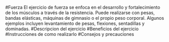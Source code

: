 #Fuerza
El ejercicio de fuerza se enfoca en el desarrollo y fortalecimiento de los músculos a través de la resistencia. Puede realizarse con pesas, bandas elásticas, máquinas de gimnasio o el propio peso corporal. Algunos ejemplos incluyen levantamiento de pesas, flexiones, sentadillas y dominadas.
#Descripcion del ejercicio
#Beneficios del ejercicio
#Instrucciones de como realizarlo
#Consejos y precauciones 
